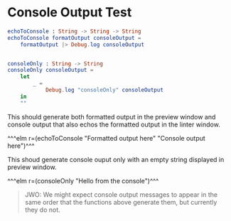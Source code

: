 # Console Output Test

```elm {l}
echoToConsole : String -> String -> String
echoToConsole formatOutput consoleOutput =
    formatOutput |> Debug.log consoleOutput


consoleOnly : String -> String
consoleOnly consoleOutput =
    let
        _ =
            Debug.log "consoleOnly" consoleOutput
    in
    ""
```

This should generate both formatted output in the preview window and console output that also echos the formatted output in the linter window.

^^^elm r=(echoToConsole "Formatted output here" "Console output here")^^^

This shoud generate console ouput only with an empty string displayed in preview window.

^^^elm r=(consoleOnly "Hello from the console")^^^

> JWO: We might expect console output messages to appear in the same order that the functions above generate them, but currently they do not.
